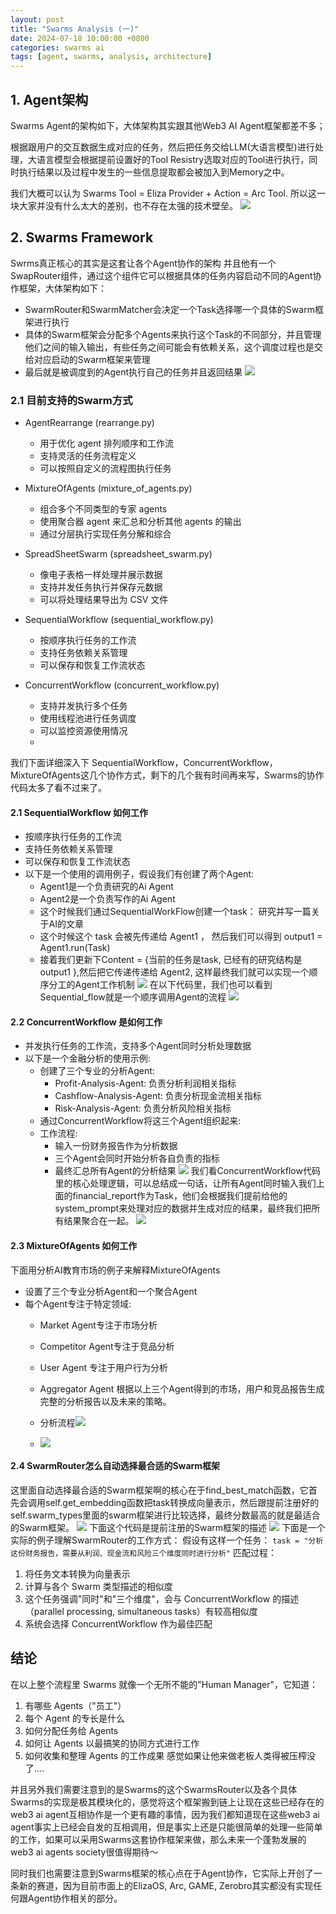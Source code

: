 ```yaml
---
layout: post
title: "Swarms Analysis (一)"
date: 2024-07-18 10:00:00 +0800
categories: swarms ai
tags: [agent, swarms, analysis, architecture]
---
```


## 1. Agent架构
Swarms Agent的架构如下，大体架构其实跟其他Web3 AI Agent框架都差不多；

根据跟用户的交互数据生成对应的任务，然后把任务交给LLM(大语言模型)进行处理，大语言模型会根据提前设置好的Tool Resistry选取对应的Tool进行执行，同时执行结果以及过程中发生的一些信息提取都会被加入到Memory之中。

我们大概可以认为 Swarms Tool = Eliza Provider + Action = Arc Tool.
所以这一块大家并没有什么太大的差别，也不存在太强的技术壁垒。
![](/assets/images/swarm_agent_framework.png)

## 2. Swarms Framework
Swrms真正核心的其实是这套让各个Agent协作的架构
并且他有一个SwapRouter组件，通过这个组件它可以根据具体的任务内容启动不同的Agent协作框架，大体架构如下：
- SwarmRouter和SwarmMatcher会决定一个Task选择哪一个具体的Swarm框架进行执行
- 具体的Swarm框架会分配多个Agents来执行这个Task的不同部分，并且管理他们之间的输入输出，有些任务之间可能会有依赖关系，这个调度过程也是交给对应启动的Swarm框架来管理
- 最后就是被调度到的Agent执行自己的任务并且返回结果
![](/assets/images/swarm_framework.png)

### 2.1 目前支持的Swarm方式
- AgentRearrange (rearrange.py)
	- 用于优化 agent 排列顺序和工作流
	- 支持灵活的任务流程定义
	- 可以按照自定义的流程图执行任务

- MixtureOfAgents (mixture_of_agents.py)
	- 组合多个不同类型的专家 agents
	- 使用聚合器 agent 来汇总和分析其他 agents 的输出
	- 通过分层执行实现任务分解和综合
	
- SpreadSheetSwarm (spreadsheet_swarm.py)
	- 像电子表格一样处理并展示数据
	- 支持并发任务执行并保存元数据
	- 可以将处理结果导出为 CSV 文件

- SequentialWorkflow (sequential_workflow.py)
	- 按顺序执行任务的工作流
	- 支持任务依赖关系管理
	- 可以保存和恢复工作流状态

- ConcurrentWorkflow (concurrent_workflow.py)
	- 支持并发执行多个任务
	- 使用线程池进行任务调度
	- 可以监控资源使用情况
	-
我们下面详细深入下 SequentialWorkflow，ConcurrentWorkflow， MixtureOfAgents这几个协作方式，剩下的几个我有时间再来写，Swarms的协作代码太多了看不过来了。
#### 2.1 SequentialWorkflow 如何工作
- 按顺序执行任务的工作流
- 支持任务依赖关系管理
- 可以保存和恢复工作流状态
- 以下是一个使用的调用例子，假设我们有创建了两个Agent:
	- Agent1是一个负责研究的Ai Agent
	- Agent2是一个负责写作的Ai Agent
	- 这个时候我们通过SequentialWorkFlow创建一个task： 研究并写一篇关于AI的文章
	- 这个时候这个 task 会被先传递给 Agent1 ， 然后我们可以得到 output1 = Agent1.run(Task) 
	- 接着我们更新下Content = {当前的任务是task, 已经有的研究结构是 output1 },然后把它传递传递给 Agent2, 这样最终我们就可以实现一个顺序分工的Agent工作机制
![](/assets/images/sequential_workflow.png)
在以下代码里，我们也可以看到Sequential_flow就是一个顺序调用Agent的流程 
	![](/assets/images/sequential_core_code.png)	
#### 2.2 ConcurrentWorkflow 是如何工作
- 并发执行任务的工作流，支持多个Agent同时分析处理数据
- 以下是一个金融分析的使用示例:
	- 创建了三个专业的分析Agent:
		- Profit-Analysis-Agent: 负责分析利润相关指标
		- Cashflow-Analysis-Agent: 负责分析现金流相关指标
		- Risk-Analysis-Agent: 负责分析风险相关指标
	- 通过ConcurrentWorkflow将这三个Agent组织起来:
	- 工作流程:
		- 输入一份财务报告作为分析数据
		- 三个Agent会同时开始分析各自负责的指标
		- 最终汇总所有Agent的分析结果
	![](/assets/images/concurrent_workflow.png)
我们看ConcurrentWorkflow代码里的核心处理逻辑，可以总结成一句话，让所有Agent同时输入我们上面的financial_report作为Task，他们会根据我们提前给他的system_prompt来处理对应的数据并生成对应的结果，最终我们把所有结果聚合在一起。
![](/assets/images/concurrent_core_code.png)

#### 2.3 MixtureOfAgents 如何工作
下面用分析AI教育市场的例子来解释MixtureOfAgents
- 设置了三个专业分析Agent和一个聚合Agent
- 每个Agent专注于特定领域:
	- Market Agent专注于市场分析
	- Competitor Agent专注于竞品分析
	- User Agent 专注于用户行为分析
	- Aggregator Agent 根据以上三个Agent得到的市场，用户和竞品报告生成完整的分析报告以及未来的策略。
	- 分析流程![](/assets/images/mixture_process.png)

	- ![](/assets/images/mixture_swarm_example.png)


#### 2.4 SwarmRouter怎么自动选择最合适的Swarm框架
这里面自动选择最合适的Swarm框架啊的核心在于find_best_match函数，它首先会调用self.get_embedding函数把task转换成向量表示，然后跟提前注册好的self.swarm_types里面的swarm框架进行比较选择，最终分数最高的就是最适合的Swarm框架。
![](/assets/images/swarm_matcher.png)
下面这个代码是提前注册的Swarm框架的描述
![](/assets/images/swarms_type.png)
下面是一个实际的例子理解SwarmRouter的工作方式：
假设有这样一个任务：
`task = "分析这份财务报告，需要从利润、现金流和风险三个维度同时进行分析"`
匹配过程：
1. 将任务文本转换为向量表示
2. 计算与各个 Swarm 类型描述的相似度
3. 这个任务强调"同时"和"三个维度"，会与 ConcurrentWorkflow 的描述（parallel processing, simultaneous tasks）有较高相似度
4. 系统会选择 ConcurrentWorkflow 作为最佳匹配
## 结论
在以上整个流程里 Swarms 就像一个无所不能的"Human Manager"，它知道：
1. 有哪些 Agents（"员工"）
2. 每个 Agent 的专长是什么
3. 如何分配任务给 Agents
4. 如何让 Agents 以最搞笑的协同方式进行工作
5. 如何收集和整理 Agents 的工作成果
感觉如果让他来做老板人类得被压榨没了....

并且另外我们需要注意到的是Swarms的这个SwarmsRouter以及各个具体Swarms的实现是极其模块化的，感觉将这个框架搬到链上让现在这些已经存在的web3 ai agent互相协作是一个更有趣的事情，因为我们都知道现在这些web3 ai agent事实上已经会自发的互相调用，但是事实上还是只能很简单的处理一些简单的工作，如果可以采用Swarms这套协作框架来做，那么未来一个蓬勃发展的web3 ai agents society很值得期待～

同时我们也需要注意到Swarms框架的核心点在于Agent协作，它实际上开创了一条新的赛道，因为目前市面上的ElizaOS, Arc, GAME, Zerobro其实都没有实现任何跟Agent协作相关的部分。 